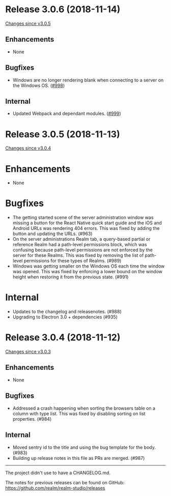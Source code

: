 # Release 3.0.6 (2018-11-14)

[Changes since v3.0.5](https://github.com/realm/realm-studio/compare/v3.0.5...v3.0.6)

## Enhancements
- None

## Bugfixes
- Windows are no longer rendering blank when connecting to a server on the Windows OS. ([#998](https://github.com/realm/realm-studio/pull/998))

## Internal
- Updated Webpack and dependant modules. ([#999](https://github.com/realm/realm-studio/pull/999))


# Release 3.0.5 (2018-11-13)

[Changes since v3.0.4](https://github.com/realm/realm-studio/compare/v3.0.4...v3.0.5)

# Enhancements
- None

# Bugfixes
- The getting started scene of the server administration window was missing a button for the React Native quick start guide and the iOS and Android URLs was rendering 404 errors. This was fixed by adding the button and updating the URLs. (#963)
- On the server administrations Realm tab, a query-based partial or reference Realm had a path-level permissions block, which was confusing because path-level permissions are not enforced by the server for these Realms. This was fixed by removing the list of path-level permissions for these types of Realms. (#989)
- Windows was getting smaller on the Windows OS each time the window was opened. This was fixed by enforcing a lower bound on the window height when restoring it from the previous state. (#991)

# Internal
- Updates to the changelog and releasenotes. (#988)
- Upgrading to Electron 3.0 + dependencies (#935)


# Release 3.0.4 (2018-11-12)

[Changes since v3.0.3](https://github.com/realm/realm-studio/compare/v3.0.3...v3.0.4)

## Enhancements
- None

## Bugfixes
- Addressed a crash happening when sorting the browsers table on a column with type list. This was fixed by disabling sorting on list properties. (#984)

## Internal
- Moved sentry id to the title and using the bug template for the body. (#983)
- Building up release notes in this file as PRs are merged. (#987)

---

The project didn't use to have a CHANGELOG.md.

The notes for previous releases can be found on GitHub: https://github.com/realm/realm-studio/releases
